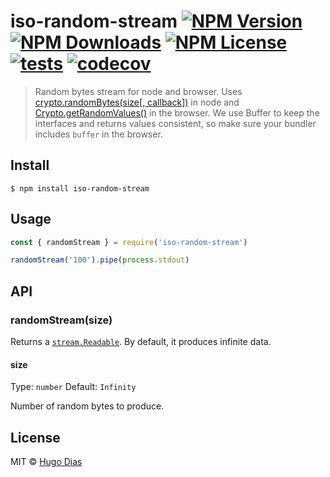 # iso-random-stream [![NPM Version](https://img.shields.io/npm/v/iso-random-stream.svg)](https://www.npmjs.com/package/iso-random-stream) [![NPM Downloads](https://img.shields.io/npm/dt/iso-random-stream.svg)](https://www.npmjs.com/package/iso-random-stream) [![NPM License](https://img.shields.io/npm/l/iso-random-stream.svg)](https://www.npmjs.com/package/iso-random-stream) [![tests](https://github.com/hugomrdias/iso-random-stream/actions/workflows/main.yml/badge.svg)](https://github.com/hugomrdias/iso-random-stream/actions/workflows/main.yml) [![codecov](https://codecov.io/gh/hugomrdias/iso-random-stream/badge.svg?branch=master)](https://codecov.io/gh/hugomrdias/iso-random-stream?branch=master)

> Random bytes stream for node and browser. Uses [crypto.randomBytes(size[, callback])](https://nodejs.org/api/crypto.html#crypto_crypto_randombytes_size_callback) in node and [Crypto.getRandomValues()](https://developer.mozilla.org/en-US/docs/Web/API/Crypto/getRandomValues) in the browser. We use Buffer to keep the interfaces and returns values consistent, so make sure your bundler includes `buffer` in the browser.

## Install

```
$ npm install iso-random-stream
```

## Usage

```js
const { randomStream } = require('iso-random-stream')

randomStream('100').pipe(process.stdout)
```

## API

### randomStream(size)

Returns a [`stream.Readable`](https://nodejs.org/api/stream.html#stream_readable_streams). By default, it produces infinite data.

#### size

Type: `number`
Default: `Infinity`

Number of random bytes to produce.

## License

MIT © [Hugo Dias](http://hugodias.me)
